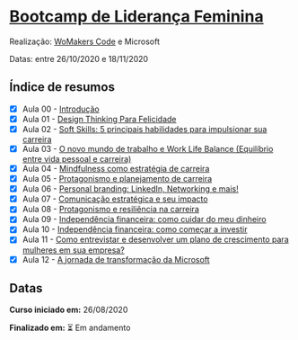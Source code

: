 # [Bootcamp de Liderança Feminina](https://womakerscode.org/lideranca)

Realização: [WoMakers Code](https://womakerscode.org/) e Microsoft

Datas: entre 26/10/2020 e 18/11/2020

## Índice de resumos

- [X] Aula 00 - [Introdução](https://github.com/oliviamattiazzo/Resumos/blob/master/BootcampLiderancaFeminina/Aula00_Introducao.md)
- [X] Aula 01 - [Design Thinking Para Felicidade](https://github.com/oliviamattiazzo/Resumos/blob/master/BootcampLiderancaFeminina/Aula01_DesignThinkingParaFelicidade.md)
- [X] Aula 02 - [Soft Skills: 5 principais habilidades para impulsionar sua carreira](https://github.com/oliviamattiazzo/Resumos/blob/master/BootcampLiderancaFeminina/Aula02_SoftSkills5HabilidadesParaImpulsionarSuaCarreira.md)
- [X] Aula 03 - [O novo mundo de trabalho e Work Life Balance (Equilíbrio entre vida pessoal e carreira)](https://github.com/oliviamattiazzo/Resumos/blob/master/BootcampLiderancaFeminina/Aula03_NovoMundoTrabalhoWorkLifeBalance.md)
- [X] Aula 04 - [Mindfulness como estratégia de carreira](https://github.com/oliviamattiazzo/Resumos/blob/master/BootcampLiderancaFeminina/Aula04_MindfulnessComoEstrategiaDeCarreira.md)
- [X] Aula 05 - [Protagonismo e planejamento de carreira](https://github.com/oliviamattiazzo/Resumos/blob/master/BootcampLiderancaFeminina/Aula05_ProtagonismoPlanejamentoCarreira.md)
- [X] Aula 06 - [Personal branding: LinkedIn, Networking e mais!](https://github.com/oliviamattiazzo/Resumos/blob/master/BootcampLiderancaFeminina/Aula06_PersonalBranding.md)
- [X] Aula 07 - [Comunicação estratégica e seu impacto](https://github.com/oliviamattiazzo/Resumos/blob/master/BootcampLiderancaFeminina/Aula07_ComunicacaoEstrategicaSeuImpacto.md)
- [X] Aula 08 - [Protagonismo e resiliência na carreira](https://github.com/oliviamattiazzo/Resumos/blob/master/BootcampLiderancaFeminina/Aula08_ProtagonismoResilienciaCarreira.md)
- [X] Aula 09 - [Independência financeira: como cuidar do meu dinheiro](https://github.com/oliviamattiazzo/Resumos/blob/master/BootcampLiderancaFeminina/Aula09_IndependenciaFinanceiraComoCuidarMeuDinheiro.md)
- [X] Aula 10 - [Independência financeira: como começar a investir](https://github.com/oliviamattiazzo/Resumos/blob/master/BootcampLiderancaFeminina/Aula10_IndependenciaFinanceiraComoComecarInvestir.md)
- [X] Aula 11 - [Como entrevistar e desenvolver um plano de crescimento para mulheres em sua empresa?](https://github.com/oliviamattiazzo/Resumos/blob/master/BootcampLiderancaFeminina/Aula11_ComoEntrevistarEDesenvolverMulheresNaEmpresa.md)
- [X] Aula 12 - [A jornada de transformação da Microsoft](https://github.com/oliviamattiazzo/Resumos/blob/master/BootcampLiderancaFeminina/Aula12_JornadaTransformacaoMicrosoft.md)

## Datas

**Curso iniciado em:** 26/08/2020

**Finalizado em:** :hourglass_flowing_sand: Em andamento 